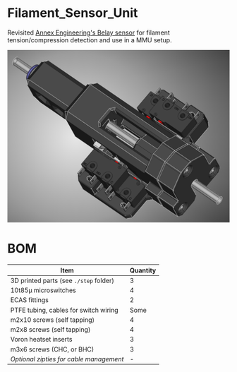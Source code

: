 # Filament_Sensor_Unit

Revisited [Annex Engineering's Belay sensor](https://github.com/Annex-Engineering/Belay) for filament tension/compression detection and use in a MMU setup.

![Filament Sensor](./ressources/Filament_Sensor_Unir.png)

# BOM

| Item                                | Quantity |
|-------------------------------------|----------|
| 3D printed parts (see `./step` folder) | 3        |
| 10t85µ microswitches                | 4        |
| ECAS fittings                       | 2        |
| PTFE tubing, cables for switch wiring | Some     |
| m2x10 screws (self tapping)         | 4        |
| m2x8 screws (self tapping)          | 4        |
| Voron heatset inserts               | 3        |
| m3x6 screws (CHC, or BHC)           | 3        |
| _Optional zipties for cable management_ | -      |